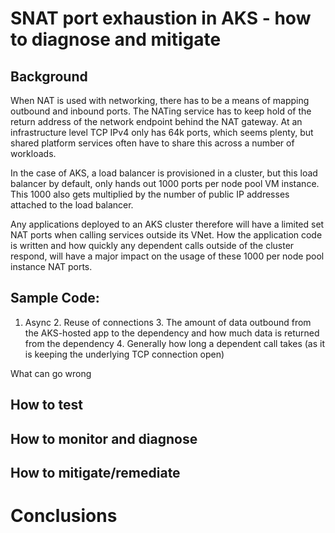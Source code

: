 # SNAT port exhaustion in AKS - how to diagnose and mitigate

## Background

When NAT is used with networking, there has to be a means of mapping outbound and inbound ports. The NATing service has to keep hold of the return address of the network endpoint behind the NAT gateway. At an infrastructure level TCP IPv4 only has 64k ports, which seems plenty, but shared platform services often have to share this across a number of workloads.

In the case of AKS, a load balancer is provisioned in a cluster, but this load balancer by default, only hands out 1000 ports per node pool VM instance. This 1000 also gets multiplied by the number of public IP addresses attached to the load balancer.

Any applications deployed to an AKS cluster therefore will have a limited set NAT ports when calling services outside its VNet. How the application code is written and how quickly any dependent calls outside of the cluster respond, will have a major impact on the usage of these 1000 per node pool instance NAT ports. 

## Sample Code:

1. Async
	2. Reuse of connections
	3. The amount of data outbound from the AKS-hosted app to the dependency and how much data is returned from the dependency
	4. Generally how long a dependent call takes (as it is keeping the underlying TCP connection open)

What can go wrong

## How to test

## How to monitor and diagnose

## How to mitigate/remediate

# Conclusions
